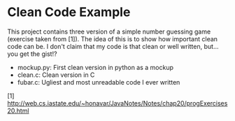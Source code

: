 Clean Code Example
==================

This project contains three version of a simple number guessing game (exercise
taken from [1]). The idea of this is to show how important clean code can be. I
don't claim that my code is that clean or well written, but... you get the
gist!?

* mockup.py: First clean version in python as a mockup
* clean.c: Clean version in C
* fubar.c: Ugliest and most unreadable code I ever written


[1] http://web.cs.iastate.edu/~honavar/JavaNotes/Notes/chap20/progExercises20.html
